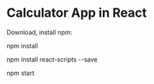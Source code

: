 # Calculator App in React
 
Download, install npm:

npm install

npm install react-scripts --save

npm start
